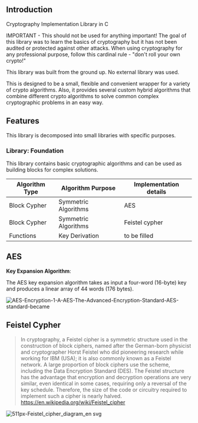 ## Introduction

Cryptography Implementation Library in C

IMPORTANT - This should not be used for anything important!
The goal of this library was to learn the basics of cryptography
but it has not been audited or protected against other attacks. When using cryptography for
any professional purpose, follow this cardinal rule - "don't roll your own crypto!"  

This library was built from the ground up. No external library was used.


This is designed to be a small, flexible and convenient wrapper for a variety of crypto algorithms.
Also, it provides several custom hybrid algorithms that combine different crypto algorithms to solve common complex cryptographic problems in an easy way.

## Features

This library is decomposed into small libraries with specific purposes.

### Library: Foundation

This library contains basic cryptographic algorithms and can be used as building blocks for complex solutions.

| Algorithm Type              | Algorithm Purpose           | Implementation details                                       |
| --------------------------- | --------------------------- | ------------------------------------------------------------ |
| Block Cypher | Symmetric Algorithms        | AES |
| Block Cypher | Symmetric Algorithms | Feistel cypher|
|Functions | Key Derivation              | to be filled |


## AES

**Key Expansion Algorithm**:

The AES key expansion algorithm takes as input a four-word (16-byte) key and produces a linear array of 44 words (176 bytes).

![AES-Encryption-1-A-AES-The-Advanced-Encryption-Standard-AES-standard-became](https://user-images.githubusercontent.com/33808300/91316932-b3d0e800-e7b9-11ea-81d4-3ae90f878ec8.png)


## Feistel Cypher

> In cryptography, a Feistel cipher is a symmetric structure used in the construction of block ciphers, named after the German-born physicist and cryptographer Horst Feistel who did pioneering research while working for IBM (USA); it is also commonly known as a Feistel network. A large proportion of block ciphers use the scheme, including the Data Encryption Standard (DES). The Feistel structure has the advantage that encryption and decryption operations are very similar, even identical in some cases, requiring only a reversal of the key schedule. Therefore, the size of the code or circuitry required to implement such a cipher is nearly halved. https://en.wikipedia.org/wiki/Feistel_cipher

![511px-Feistel_cipher_diagram_en svg](https://user-images.githubusercontent.com/33808300/91319110-48d4e080-e7bc-11ea-8f19-5a3605278ceb.png)
